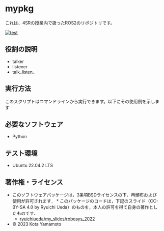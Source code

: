 # mypkg
これは、4SRの授業内で扱ったROS2のリポジトリです。

[![test](https://github.com/KotaYamamoto04/mypkg/actions/workflows/test.yml/badge.svg)](https://github.com/KotaYamamoto04/mypkg/actions/workflows/test.yml)

## 役割の説明
* talker
* listener
* talk_listen_


## 実行方法
このスクリプトはコマンドラインから実行できます。以下にその使用例を示します

## 必要なソフトウェア
* Python


## テスト環境
* Ubuntu 22.04.2 LTS

## 著作権・ライセンス
 * このソフトウェアパッケージは，3条項BSDライセンスの下，再頒布および使用が許可されます． * このパッケージのコードは，下記のスライド（CC-BY-SA 4.0 by Ryuichi Ueda）のものを，本人の許可を得て自身の著作としたものです．
      * [ryuichiueda/my_slides/robosys_2022](https://github.com/ryuichiueda/my_slides/tree/master/robosys_2022)
 * © 2023 Kota Yamamoto
